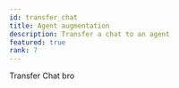 ```yaml
---
id: transfer_chat
title: Agent augmentation
description: Transfer a chat to an agent
featured: true
rank: 7
---
```


Transfer Chat bro
